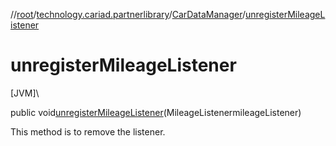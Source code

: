 //[root](../../../index.md)/[technology.cariad.partnerlibrary](../index.md)/[CarDataManager](index.md)/[unregisterMileageListener](unregister-mileage-listener.md)

# unregisterMileageListener

[JVM]\

public void[unregisterMileageListener](unregister-mileage-listener.md)(MileageListenermileageListener)

This method is to remove the listener.
